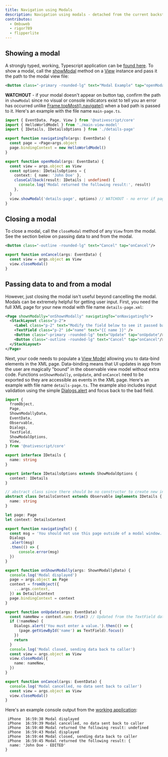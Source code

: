 ```yaml
---
title: Navigation using Modals
description: Navigation using modals - detached from the current backstack.
contributos:
  - Ombuweb
  - rigor789
  - flipperlite
---
```


## Showing a modal

A strongly typed, working, Typescript application can be [found here](https://stackblitz.com/edit/nativescript-stackblitz-templates-3bvo1g?file=app%2Fdetails-page.ts,app%2Fdetails-page.xml,app%2Fmain-page.ts). To show a modal, call the [showModal](https://docs.nativescript.org/api/class/ViewCommon#showmodal) method on a [View](https://docs.nativescript.org/api/class/View) instance and pass it the path to the modal view file:

```xml
<Button class="-primary -rounded-lg" text="Modal Example" tap="openModal" />
```

**WATCHOUT** - if your modal doesn't appear on button tap, confirm the path in `showModal` since no visual or console indicators exist to tell you an error has occurred unlike [Frame.topMost().navigate()](https://docs.nativescript.org/guide/navigation/frames-and-pages) when a bad path is passed to it. Here's an example with the file name `main-page.ts`.

```ts
import { EventData, Page, View } from '@nativescript/core'
import { HelloWorldModel } from './main-view-model'
import { IDetails, IDetailsOptions } from './details-page'

export function navigatingTo(args: EventData) {
  const page = <Page>args.object
  page.bindingContext = new HelloWorldModel()
}

export function openModal(args: EventData) {
  const view = args.object as View
  const options: IDetailsOptions = {
    context: { name: 'John Doe' },
    closeCallback(result: IDetails | undefined) {
      console.log('Modal returned the following result:', result)
    },
  }
  view.showModal('details-page', options) // WATCHOUT - no error if page doesn't exist and no modal will open
}
```

## Closing a modal

To close a modal, call the `closeModal` method of any `View` from the modal. See the section below on passing data to and from the modal.

```xml
<Button class="-outline -rounded-lg" text="Cancel" tap="onCancel"/>
```

```ts
export function onCancel(args: EventData) {
  const view = args.object as View
  view.closeModal()
}
```

## Passing data to and from a modal

However, just closing the modal isn't useful beyond cancelling the modal. Modals can be extremely helpful for getting user input. First, you need the full XML page for your new modal with file name `details-page.xml`:

```xml
<Page shownModally="onShownModally" navigatingTo="onNavigatingTo">
  <StackLayout class="p-2">
    <Label class="p-2" text="Modify the field below to see it passed back to caller. Contains input validation too." textWrap="true" />
    <TextField class="p-2" id="name" text="{{ name }}" />
    <Button class="-primary -rounded-lg" text="Update" tap="onUpdate"/>
    <Button class="-outline -rounded-lg" text="Cancel" tap="onCancel"/>
  </StackLayout>
</Page>
```

Next, your code needs to populate a [View Model](https://docs.nativescript.org/guide/data-binding) allowing you to data-bind elements in the XML page. Data-binding means that UI updates in app from the user are magically "bound" in the observable view model without extra code. Functions `onShownModally`, `onUpdate`, and `onCancel` need to be exported so they are accessible as events in the XML page. Here's an example with file name `details-page.ts`. The example also includes input validation using the simple [Dialogs.alert](https://docs.nativescript.org/ui/dialogs#alert) and focus back to the bad field.

```ts
import {
  fromObject,
  Page,
  ShownModallyData,
  EventData,
  Observable,
  Dialogs,
  TextField,
  ShowModalOptions,
  View,
} from '@nativescript/core'

export interface IDetails {
  name: string
}

export interface IDetailsOptions extends ShowModalOptions {
  context: IDetails
}

// abstract class since there should be no constructor to create new instances
abstract class DetailsContext extends Observable implements IDetails {
  name: string
}

let page: Page
let context: DetailsContext

export function navigatingTo() {
  const msg = 'You should not use this page outside of a modal window.'
  Dialogs
  .alert(msg)
  .then(() => {
      console.error(msg)
  })
}

export function onShownModally(args: ShownModallyData) {
  console.log('Modal displayed')
  page = args.object as Page
  context = fromObject({
    ...args.context,
  }) as DetailsContext
  page.bindingContext = context
}

export function onUpdate(args: EventData) {
  const nameNew = context.name.trim() // Updated from the TextField data-bind
  if (!nameNew) {
    Dialogs.alert('You must enter a value.').then(() => {
      (page.getViewById('name') as TextField).focus()
    })
    return
  }
  console.log('Modal closed, sending data back to caller')
  const view = args.object as View
  view.closeModal({
    name: nameNew,
  })
}

export function onCancel(args: EventData) {
  console.log('Modal cancelled, no data sent back to caller')
  const view = args.object as View
  view.closeModal()
}
```

Here's an example console output from the [working application](https://stackblitz.com/edit/nativescript-stackblitz-templates-3bvo1g?file=app%2Fdetails-page.ts,app%2Fdetails-page.xml,app%2Fmain-page.ts):

```
 iPhone  16:59:38 Modal displayed
 iPhone  16:59:39 Modal cancelled, no data sent back to caller
 iPhone  16:59:40 Modal returned the following result: undefined
 iPhone  16:59:43 Modal displayed
 iPhone  16:59:44 Modal closed, sending data back to caller
 iPhone  16:59:45 Modal returned the following result: {
  name: 'John Doe - EDITED'
}
```
